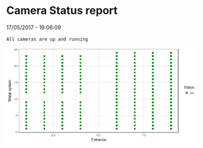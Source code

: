 Camera Status report
================
17/05/2017 - 19:06:09

    All cameras are up and running

![](camreport_files/figure-markdown_github/unnamed-chunk-2-1.png)
